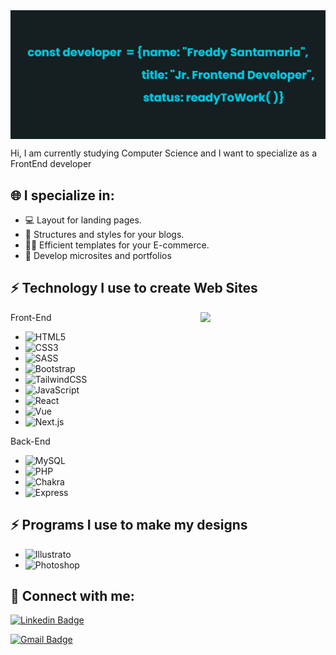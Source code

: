 <img align='center' src='https://github.com/freddyasp21/freddyasp21/blob/main/banner%20(2).png?raw=true'>

Hi, I am currently studying Computer Science and I want to specialize as a FrontEnd developer

## 🌐 I specialize in:

- 💻 Layout for landing pages.
- 🤖 Structures and styles for your blogs.
- 👨‍💻 Efficient templates for your E-commerce.
- 🚀 Develop microsites and portfolios

## ⚡ Technology I use to create Web Sites

<img align='right' src='https://media.giphy.com/media/bcKmIWkUMCjVm/giphy.gif' width='200"'>

Front-End

- ![HTML5](https://img.shields.io/badge/html5-%23E34F26.svg?style=for-the-badge&logo=html5&logoColor=white)
- ![CSS3](https://img.shields.io/badge/css3-%231572B6.svg?style=for-the-badge&logo=css3&logoColor=white)
- ![SASS](https://img.shields.io/badge/SASS-hotpink.svg?style=for-the-badge&logo=SASS&logoColor=white)
- ![Bootstrap](https://img.shields.io/badge/bootstrap-%23563D7C.svg?style=for-the-badge&logo=bootstrap&logoColor=white)
- ![TailwindCSS](https://img.shields.io/badge/tailwindcss-%2338B2AC.svg?style=for-the-badge&logo=tailwind-css&logoColor=white)
- ![JavaScript](https://img.shields.io/badge/javascript-%23323330.svg?style=for-the-badge&logo=javascript&logoColor=%23F7DF1E)
- ![React](https://img.shields.io/badge/React-20232A?style=for-the-badge&logo=react&logoColor=61DAFB)
- ![Vue](https://img.shields.io/badge/Vue.js-4FC08D.svg?style=for-the-badge&logo=vuedotjs&logoColor=white)
- ![Next.js](https://img.shields.io/badge/Next.js-000000.svg?style=for-the-badge&logo=nextdotjs&logoColor=white)

Back-End

- ![MySQL](https://img.shields.io/badge/mysql-%2300f.svg?style=for-the-badge&logo=mysql&logoColor=white)
- ![PHP](https://img.shields.io/badge/php-%23777BB4.svg?style=for-the-badge&logo=php&logoColor=white)
- ![Chakra](https://img.shields.io/badge/Chakra%20UI-319795.svg?style=for-the-badge&logo=Chakra-UI&logoColor=white)
- ![Express](https://img.shields.io/badge/Express-000000.svg?style=for-the-badge&logo=Express&logoColor=white)


## ⚡ Programs I use to make my designs

- ![Illustrato](https://img.shields.io/badge/Adobe%20Illustrator-FF9A00.svg?style=for-the-badge&logo=Adobe-Illustrator&logoColor=white)
- ![Photoshop](https://img.shields.io/badge/Adobe%20Photoshop-31A8FF.svg?style=for-the-badge&logo=Adobe-Photoshop&logoColor=white)

## 📱 Connect with me:

[![Linkedin Badge](https://img.shields.io/badge/-FreddySantamaria-blue?style=flat-square&logo=Linkedin&logoColor=white&link=https://www.linkedin.com/in/freddy-a-santamaria-p-959546169/)](https://www.linkedin.com/in/freddy-a-santamaria-p-959546169/)

[![Gmail Badge](https://img.shields.io/badge/-freddyperozo21@gmail.com-d14836?style=flat-square&logo=Gmail&logoColor=white&link=mailto:mail@jayraj.co.in)](mailto:mail@jayraj.co.in)


<!-- ## 📊 Github Stats:

[![Top Langs](https://github-readme-stats.vercel.app/api/top-langs/?username=freddyasp21)](https://github.com/anuraghazra/github-readme-stats)

[![Top Langs](https://github-readme-stats.vercel.app/api/top-langs/?username=freddyasp21&layout=compact)](https://github.com/freddyasp21/github-readme-stats)

![Anurag's GitHub stats](https://github-readme-stats.vercel.app/api?username=freddyasp21&show_icons=true&theme=transparent)

[!Behance](https://img.shields.io/badge/Behance-1769FF.svg?style=for-the-badge&logo=Behance&logoColor=white)

[![Instagram Badge](https://img.shields.io/badge/-theskullboy_fred-e4405f?style=flat-square&logo=Instagram&logoColor=white&link=https://www.instagram.com/roshanjayraj/)](https://www.instagram.com/roshanjayraj/)

 -->
